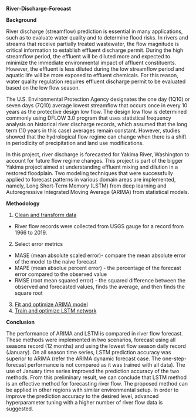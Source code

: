 **River-Discharge-Forecast**

**Background**

River discharge (streamflow) prediction is essential in many applications, such as to evaluate water quality and to determine flood risks. In rivers and streams that receive partially treated wastewater, the flow magnitude is critical information to establish effluent discharge permit. During the high streamflow period, the effluent will be diluted more and expected to minimize the immediate environmental impact of affluent constituents. However, the effluent is less diluted during the low streamflow period and aquatic life will be more exposed to effluent chemicals. For this reason, water quality regulation requires effluent discharge permit to be evaluated based on the low flow season.

The U.S. Environmental Protection Agency designates the one day (1Q10) or seven days (7Q10) average lowest streamflow that occurs once in every 10 years as the protective design low flow. The design low flow is determined commonly using DFLOW 3.0 program that uses statistical frequency analysis on historical river discharge records, which assumed that the long term (10 years in this case) averages remain constant. However, studies showed that the hydrological flow regime can change when there is a shift in periodicity of precipitation and land use modifications. 

In this project, river discharge is forecasted for Yakima River, Washington to account for future flow regime changes. This project is part of the bigger Yakima project aimed at understanding effluent mixing and dilution in a restored floodplain.
Two modeling techniques that were successfully applied to forecast patterns in various domain areas are implemented, namely, Long Short-Term Memory (LSTM) from deep learning and Autoregressive Integrated Moving Average (ARIMA) from statistical models. 

**Methodology** 

1.	[Clean and transform data](http://localhost:8888/notebooks/Desktop/WorkingDirectory/DataScience/Own_Projects/Flow_Analysis/Part%20I--Clean%20and%20Transform%20Data.ipynb) 
+ River flow records were collected from USGS gauge for a record from 1966 to 2019. 
2.	Select error metrics
+ MASE (mean absolute scaled error)- compare the mean absolute error of the model to the naive forecast
+ MAPE (mean absolue percent error) - the percentage of the forecast error compared to the observed value
+ RMSE (root mean squared error) - the squared difference between the observed and forecasted values, finds the average, and then finds the square root

3.	[Fit and optimize ARIMA model](http://localhost:8888/notebooks/Desktop/WorkingDirectory/DataScience/Own_Projects/Flow_Analysis/Part%20II--Forecast%20Discharge%20with%20ARIMA%20Model.ipynb) 
4.	[Train and optimize LSTM network](http://localhost:8888/notebooks/Desktop/WorkingDirectory/DataScience/Own_Projects/Flow_Analysis/Part%20III---Forecast%20Discharge%20with%20LSTM.ipynb)

**Conclusion**

The performance of ARIMA and LSTM is compared in river flow forecast. These methods were implemented in two scenarios, forecast using all seasons record (12 months) and using the lowest flow season daily record (January). On all season time series, LSTM prediction accuracy was superior to ARIMA (refer the ARIMA dynamic forecast case. The one-step-forecast performance is not compared as it was trained with all data). The use of January time series improved the prediction accuracy of the two methods. From this preliminary result, we can conclude that LSTM method is an effective method for forecasting river flow. The proposed method can be applied in other regions with similar environmental setup. In order to improve the prediction accuracy to the desired level, advanced hyperparameter tuning with a higher number of river flow data is suggested. 
